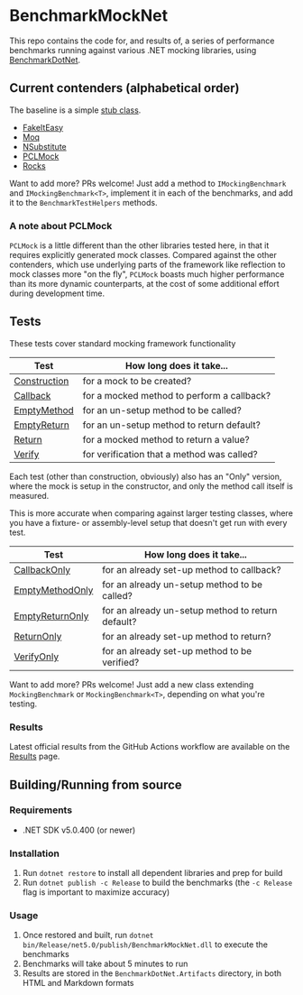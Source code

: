# BenchmarkMockNet

This repo contains the code for, and results of, a series of performance benchmarks running against various .NET mocking libraries, using [BenchmarkDotNet](https://github.com/dotnet/BenchmarkDotNet).

## Current contenders (alphabetical order)

The baseline is a simple [stub class](ThingStub.cs).

- [FakeItEasy](https://github.com/FakeItEasy/FakeItEasy)
- [Moq](https://github.com/moq/moq4)
- [NSubstitute](http://nsubstitute.github.io/)
- [PCLMock](https://github.com/kentcb/PCLMock)
- [Rocks](https://github.com/JasonBock/Rocks)

Want to add more? PRs welcome! Just add a method to `IMockingBenchmark` and `IMockingBenchmark<T>`, implement it in each of the benchmarks, and add it to the `BenchmarkTestHelpers` methods.

### A note about PCLMock

`PCLMock` is a little different than the other libraries tested here, in that it requires explicitly generated mock classes. Compared against the other contenders, which use underlying parts of the framework like reflection to mock classes more "on the fly", `PCLMock` boasts much higher performance than its more dynamic counterparts, at the cost of some additional effort during development time.

## Tests

These tests cover standard mocking framework functionality

 | Test                                         | How long does it take...                          |
 | -------------------------------------------- | ------------------------------------------------- |
 | [Construction](Results.md#construction)       | for a mock to be created?                         |
 | [Callback](Results.md#callback)               | for a mocked method to perform a callback?        |
 | [EmptyMethod](Results.md#emptymethod)         | for an un-setup method to be called?              |
 | [EmptyReturn](Results.md#emptyreturn)         | for an un-setup method to return default?         |
 | [Return](Results.md#return)                   | for a mocked method to return a value?            |
 | [Verify](Results.md#verify)                   | for verification that a method was called?        |

Each test (other than construction, obviously) also has an "Only" version, where the mock is setup in the constructor, and only the method call itself is measured.

This is more accurate when comparing against larger testing classes, where you have a fixture- or assembly-level setup that doesn't get run with every test.

 | Test                                         | How long does it take...                          |
 | -------------------------------------------- | ------------------------------------------------- |
 | [CallbackOnly](Results.md#callbackonly)       | for an already set-up method to callback?         |
 | [EmptyMethodOnly](Results.md#emptymethodonly) | for an already un-setup method to be called?      |
 | [EmptyReturnOnly](Results.md#emptyreturnonly) | for an already un-setup method to return default? |
 | [ReturnOnly](Results.md#returnonly)           | for an already set-up method to return?           |
 | [VerifyOnly](Results.md#verifyonly)           | for an already set-up method to be verified?      |

Want to add more? PRs welcome! Just add a new class extending `MockingBenchmark` or `MockingBenchmark<T>`, depending on what you're testing.

### Results

Latest official results from the GitHub Actions workflow are available on the [Results](Results.md) page.

## Building/Running from source

### Requirements

- .NET SDK v5.0.400 (or newer)

### Installation

1. Run `dotnet restore` to install all dependent libraries and prep for build
1. Run `dotnet publish -c Release` to build the benchmarks (the `-c Release` flag is important to maximize accuracy)

### Usage

1. Once restored and built, run `dotnet bin/Release/net5.0/publish/BenchmarkMockNet.dll` to execute the benchmarks
2. Benchmarks will take about 5 minutes to run
3. Results are stored in the `BenchmarkDotNet.Artifacts` directory, in both HTML and Markdown formats
